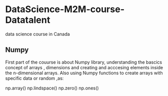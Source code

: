 # DataScience-M2M-course-Datatalent
data science course in Canada

## Numpy 

First part of the couurse is about Numpy library, understanding the bascics concept of arrays , dimensions and creating and acccesing elements inside the n-dimensional arrays.
 Also using Numpy functions to create arrays with specific data or random ,as:
 
 np.array()
 np.lindspace()
 np.zero()
 np.ones()
